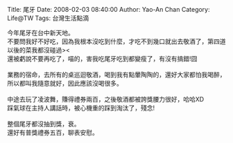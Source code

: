 Title: 尾牙
Date: 2008-02-03 08:40:00
Author: Yao-An Chan
Category: Life@TW
Tags: 台灣生活點滴


<div class='post'>
今年尾牙在台中新天地。<br />不要問我好不好吃，因為我根本沒吃到什麼，才吃不到幾口就出去敬酒了，第四道以後的菜我都沒碰過><<br />還被虧說不要再吃了，喵的，害我吃尾牙吃到都變瘦了，有沒有搞錯!囧<br /><br />業務的宿命，去所有的桌巡迴敬酒，喝到我有點暈陶陶的，還好大家都怕我喝醉，所以都叫我隨意就好，因此應該沒喝很多。<br /><br />中途去玩了凌波舞，賺得禮券兩百，之後敬酒都被誇獎腰力很好，哈哈XD<br />踩氣球在主持人講話時，被心機重的踩到淘汰了，殘念!<br /><br />整個尾牙都沒抽到獎，衰。<br />還好有普獎禮券五百，聊表安慰。</div>
